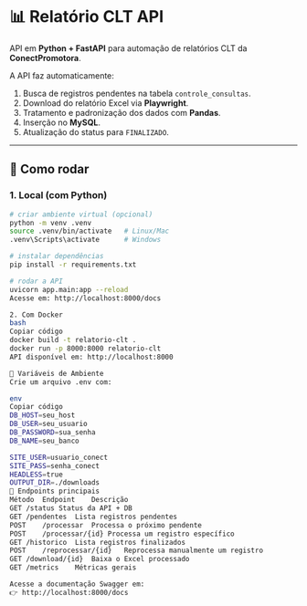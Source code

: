 # 📊 Relatório CLT API

API em **Python + FastAPI** para automação de relatórios CLT da **ConectPromotora**.

A API faz automaticamente:
1. Busca de registros pendentes na tabela `controle_consultas`.
2. Download do relatório Excel via **Playwright**.
3. Tratamento e padronização dos dados com **Pandas**.
4. Inserção no **MySQL**.
5. Atualização do status para `FINALIZADO`.

---

## 🚀 Como rodar

### 1. Local (com Python)
```bash
# criar ambiente virtual (opcional)
python -m venv .venv
source .venv/bin/activate   # Linux/Mac
.venv\Scripts\activate      # Windows

# instalar dependências
pip install -r requirements.txt

# rodar a API
uvicorn app.main:app --reload
Acesse em: http://localhost:8000/docs

2. Com Docker
bash
Copiar código
docker build -t relatorio-clt .
docker run -p 8000:8000 relatorio-clt
API disponível em: http://localhost:8000

🔑 Variáveis de Ambiente
Crie um arquivo .env com:

env
Copiar código
DB_HOST=seu_host
DB_USER=seu_usuario
DB_PASSWORD=sua_senha
DB_NAME=seu_banco

SITE_USER=usuario_conect
SITE_PASS=senha_conect
HEADLESS=true
OUTPUT_DIR=./downloads
📌 Endpoints principais
Método	Endpoint	Descrição
GET	/status	Status da API + DB
GET	/pendentes	Lista registros pendentes
POST	/processar	Processa o próximo pendente
POST	/processar/{id}	Processa um registro específico
GET	/historico	Lista registros finalizados
POST	/reprocessar/{id}	Reprocessa manualmente um registro
GET	/download/{id}	Baixa o Excel processado
GET	/metrics	Métricas gerais

Acesse a documentação Swagger em:
👉 http://localhost:8000/docs